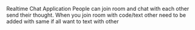 Realtime Chat Application 
People can join room and chat with each other send their thought.
When you join room with code/text other need to be added with same if all want to text with other
  
